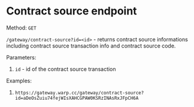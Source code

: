 # Contract source endpoint

Method: `GET`

`/gateway/contract-source?id=<id>` - returns contract source informations including contract source transaction info and contract source code.

Parameters:

1. `id` - id of the contract source transaction

Examples:

1. `https://gateway.warp.cc/gateway/contract-source?id=aDeOsZuiu74fejWIsXAHCGPAW0KSRzINAsRxJFpCH6A`

